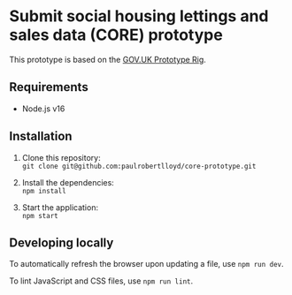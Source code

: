 # Submit social housing lettings and sales data (CORE) prototype

This prototype is based on the [GOV.UK Prototype Rig](https://govuk-prototype-rig.herokuapp.com).

## Requirements

* Node.js v16

## Installation

1. Clone this repository:\
`git clone git@github.com:paulrobertlloyd/core-prototype.git`

2. Install the dependencies:\
`npm install`

3. Start the application:\
`npm start`

## Developing locally

To automatically refresh the browser upon updating a file, use `npm run dev`.

To lint JavaScript and CSS files, use `npm run lint`.
